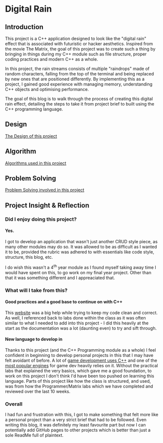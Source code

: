 # Digital Rain

## Introduction
This project is a C++ application designed to look like the "digital rain" effect that is associated with futuristic or hacker aesthetics. Inspired from the movie The Matrix, the goal of this project was to create such a thing by bringing in things during my C++ module such as file structure, proper coding practices and modern C++ as a whole.

In this project, the rain streams consists of multiple "raindrops" made of random characters, falling from the top of the terminal and being replaced by new ones that are positioned differently. By implementing this as a project, I gained good experience with managing memory, understanding C++ objects and optimising performance.

The goal of this blog is to walk through the process of creating this digital rain effect, detailing the steps to take it from project brief to built using the C++ programming language.

## Design
[The Design of this project](/docs/pages/desTest.md)

## Algorithm
[Algorithms used in this project](/docs/pages/algo.md)

## Problem Solving

[Problem Solving involved in this project](/docs/pages/probsolving.md)

## Project Insight & Reflection

### Did I enjoy doing this project?
#### Yes.
I got to develop an application that wasn't just another CRUD style piece, as many other modules may do so. It was allowed to be as difficult as I wanted it to be, provided the rubric was adhered to with essentials like code style, structure, this blog, etc.

I do wish this wasn't a 4<sup>th</sup> year module as I found myself taking away time I would have spent on this, to go work on my final year project. Other than that it was something different and I appreaciated that.

### What will I take from this?
#### Good practices and a good base to continue on with C++
This [website](https://isocpp.github.io/CppCoreGuidelines/CppCoreGuidelines) was a big help while trying to keep my code clean and correct. As well, I referenced back to labs done within the class as it was often similar to what I needed to add into this project - I did this heavily at the start as the documentation was a lot (daunting even) to try and sift through. 

#### New language to develop in
Thanks to this project (and the C++ Programming module as a whole) I feel confident in beginning to develop personal projects in this that I may have felt avoidant of before. A lot of [game development uses C++](https://www.codecademy.com/resources/blog/programming-languages-for-game-development/) and one of the [most popular engines](https://dev.epicgames.com/documentation/en-us/unreal-engine/programming-with-cplusplus-in-unreal-engine) for game dev heavily relies on it. Without the practical labs that explained the very basics, which gave me a good foundation, to work on this project I don't think I'd have been too pushed on learning this language. Parts of this project like how the class is structured, and used, was from how the Programmer/Matrix labs which we have completed and reviewed over the last 10 weeks. 

### Overall
I had fun and frustration with this, I got to make something that felt more like a personal project than a very strict brief that had to be followed. Even writing this blog, it was definitely my least favourite part but now I can potentially add GitHub pages to other projects which is better than just a sole ReadMe full of plaintext.

